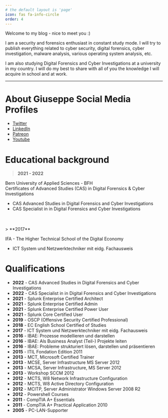 ```yaml
---
# the default layout is 'page'
icon: fas fa-info-circle
order: 4
---
```


Welcome to my blog - nice to meet you :)

I am a security and forensics enthusiast in constant study mode. I will try to publish everything related to cyber security, digital forensics, cyber investigation, malware analysis, various operating system analysis, etc.

I am also studying Digital Forensics and Cyber Investigations at a university in my country. 
I will do my best to share with all of you the knowledge I will acquire in school and at work.

---

# About Giuseppe Social Media Profiles
* [Twitter](https://twitter.com/foreguards)
* [LinkedIn](https://www.linkedin.com/in/giuseppe-paternicola-7a4b5089)
* [Patreon](https://www.patreon.com/foreguards)
* [Youtube](https://www.youtube.com/c/ForeGuards)


# Educational background
> **2021 - 2022**

Bern University of Applied Sciences - BFH <br>
Certificates of Advanced Studies (CAS) in Digital Forensics & Cyber Investigations

* CAS Advanced Studies in Digital Forensics and Cyber Investigations
* CAS Specialist in in Digital Forensics and Cyber Investigations
<br>
<br>
> **2017**

IFA - The Higher Technical School of the Digital Economy
<br>
* ICT System und Netzwerktechniker mit eidg. Fachausweis

# Qualifications
* **2022** - CAS Advanced Studies in Digital Forensics and Cyber Investigations
* **2022** - CAS Specialist in in Digital Forensics and Cyber Investigations
* **2021** - Splunk Enterprise Certified Architect
* **2021** - Splunk Enterprise Certified Admin
* **2021** - Splunk Enterprise Certified Power User
* **2021** - Splunk Core Certified User
* **2019** - OSCP (Offensive Security Certified Professional)
* **2018** - EC English School Certified of Studies
* **2017** - ICT System und Netzwerktechniker mit eidg. Fachausweis
* **2016** - IBAE: Prozesse modellieren und darstellen
* **2016** - IBAE: Als Business Analyst (Teil-) Projekte leiten
* **2016** - IBAE: Probleme strukturiert lösen, darstellen und präsentieren
* **2015** - ITIL Fondation Edition 2011
* **2013** - MCT, Microsoft Certified Trainer
* **2013** - MCSE, Server Infrastructure MS Server 2012 
* **2013** - MCSA, Server Infrastructure, MS Server 2012 
* **2013** - Workshop SCCM 2012
* **2012** - MCTS, W8 Network Infrastructure Configuration 
* **2012** - MCTS, W8 Active Directory Configuration
* **2012** - MCITP, Server Administrator Windows Server 2008 R2 
* **2012** - Powershell Courses
* **2011** - CompTIA A+ Essentials
* **2011** - CompTIA A+ Practical Application 2010
* **2005** - PC-LAN-Supporter

